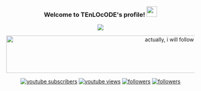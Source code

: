 <h3 align="center">
  Welcome to TEnLOcODE's profile!
  <img src="https://media.giphy.com/media/hvRJCLFzcasrR4ia7z/giphy.gif" width="28">
</h3>

<!-- Typing SVG by DenverCoder1 - https://github.com/DenverCoder1/readme-typing-svg -->
<p align="center">
  <a href="https://github.com/DenverCoder1/readme-typing-svg"><img src="https://readme-typing-svg.herokuapp.com?color=DE2C57&lines=Eitan+Biletski+on+YouTube;Python+and+Web+developer.+;%2B3+years+of+coding+experience;I+share+some+cool+stuff+on+YouTube&center=true&width=380&height=45"></a>
</p>
<p align="center">
  <img style="width:1000px;height:100px;" src="aiwfbwfm.png" width="1000" height="100" alt="actually, i will follow back who follows me">
</p>
<!-- Badges template - https://github.com/badges/shields -->
<!-- YouTube Stats - https://github.com/DenverCoder1/github-readme-youtube-stats -->
<!-- View counter - https://github.com/DenverCoder1/Simple-View-Counter -->
<p align="center">
  <a href="https://www.youtube.com/channel/UC5JlQQ9yH2Q2tX1QKeaw5eg?sub_confirmation=1">
    <img alt="youtube subscribers" title="Subscribe to my YouTube channel" src="https://img.shields.io/youtube/channel/subscribers/UC5JlQQ9yH2Q2tX1QKeaw5eg?color=%23E05D44&label=SUBSCRIBE&logo=youtube&style=for-the-badge&labelColor=CE4630"/></a> 
  <a href="https://www.youtube.com/channel/UC5JlQQ9yH2Q2tX1QKeaw5eg">
    <img alt="youtube views" title="YouTube views" src="https://img.shields.io/youtube/channel/views/UC5JlQQ9yH2Q2tX1QKeaw5eg?color=%23E1AD0E&logo=youtube&style=for-the-badge&labelColor=C79600"/></a> 
  <a href="https://discord.gg/gmtqE4ScJB">
    <img alt="followers" title="Join Discord" src="https://img.shields.io/badge/Discord-7289DA?style=for-the-badge&logo=discord&logoColor=white"/></a>
  <a href="https://github.com/TEnLOcODE">
    <img alt="followers" title="Follow me on Github" src="https://img.shields.io/github/followers/TEnLOcODE?color=236ad3&labelColor=1155ba&style=for-the-badge&logo=github&label=Follow"/></a>
</p>
